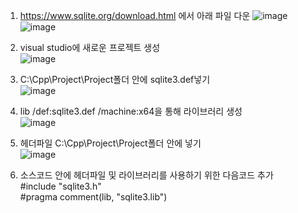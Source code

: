 1. https://www.sqlite.org/download.html 에서 아래 파일 다운
![image](https://github.com/anulabgit/C-sql/assets/127391777/f5cb4de6-7200-4c43-b8c7-0cfb6f599f01)
![image](https://github.com/anulabgit/C-sql/assets/127391777/6da2c087-6b8d-4494-b3d0-241fb184efb5)

2. visual studio에 새로운 프로젝트 생성<br>
![image](https://github.com/anulabgit/C-sql/assets/127391777/8b6c6968-3afe-4127-be48-34902bc0f092)

3. C:\Cpp\Project\Project폴더 안에 sqlite3.def넣기<br>
![image](https://github.com/anulabgit/C-sql/assets/127391777/31791007-79b6-49c8-a7eb-5cc0c74e2315)

4. lib /def:sqlite3.def /machine:x64을 통해 라이브러리 생성<br>
![image](https://github.com/anulabgit/C-sql/assets/127391777/acaee3cb-cd9b-46fc-8242-22671f12ea03)

5. 헤더파일 C:\Cpp\Project\Project폴더 안에 넣기<br>
![image](https://github.com/anulabgit/C-sql/assets/127391777/8e5b97e9-1077-4b2e-911f-160d33228b79)

6. 소스코드 안에 헤더파일 및 라이브러리를 사용하기 위한 다음코드 추가<br>
#include "sqlite3.h"<br>
#pragma comment(lib, "sqlite3.lib")

